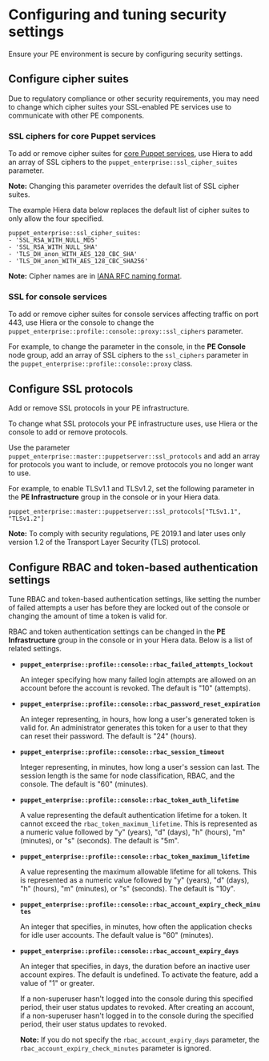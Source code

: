 # Configuring and tuning security settings

Ensure your PE environment is secure by configuring security settings.

## Configure cipher suites

Due to regulatory compliance or other security requirements, you may need to change which cipher suites your SSL-enabled PE services use to communicate with other PE components.

### SSL ciphers for core Puppet services

To add or remove cipher suites for [core Puppet services](pe_architecture_overview.md#), use Hiera to add an array of SSL ciphers to the `puppet_enterprise::ssl_cipher_suites` parameter.

**Note:** Changing this parameter overrides the default list of SSL cipher suites.

The example Hiera data below replaces the default list of cipher suites to only allow the four specified.

```
puppet_enterprise::ssl_cipher_suites:
- 'SSL_RSA_WITH_NULL_MD5'
- 'SSL_RSA_WITH_NULL_SHA'
- 'TLS_DH_anon_WITH_AES_128_CBC_SHA'
- 'TLS_DH_anon_WITH_AES_128_CBC_SHA256'
```

**Note:** Cipher names are in [IANA RFC naming format](https://www.iana.org/assignments/tls-parameters/tls-parameters.xhtml#tls-parameters-4).

### SSL for console services

To add or remove cipher suites for console services affecting traffic on port 443, use Hiera or the console to change the `puppet_enterprise::profile::console::proxy::ssl_ciphers` parameter.

For example, to change the parameter in the console, in the **PE Console** node group, add an array of SSL ciphers to the `ssl_ciphers` parameter in the `puppet_enterprise::profile::console::proxy` class.

## Configure SSL protocols

Add or remove SSL protocols in your PE infrastructure.

To change what SSL protocols your PE infrastructure uses, use Hiera or the console to add or remove protocols.

Use the parameter `puppet_enterprise::master::puppetserver::ssl_protocols` and add an array for protocols you want to include, or remove protocols you no longer want to use.

For example, to enable TLSv1.1 and TLSv1.2, set the following parameter in the **PE Infrastructure** group in the console or in your Hiera data.

```
puppet_enterprise::master::puppetserver::ssl_protocols["TLSv1.1", "TLSv1.2"]
```

**Note:** To comply with security regulations, PE 2019.1 and later uses only version 1.2 of the Transport Layer Security \(TLS\) protocol.

## Configure RBAC and token-based authentication settings

Tune RBAC and token-based authentication settings, like setting the number of failed attempts a user has before they are locked out of the console or changing the amount of time a token is valid for.

RBAC and token authentication settings can be changed in the **PE Infrastructure** group in the console or in your Hiera data. Below is a list of related settings.

-   **`puppet_enterprise::profile::console::rbac_failed_attempts_lockout`**

    An integer specifying how many failed login attempts are allowed on an account before the account is revoked. The default is "10" \(attempts\).

-   **`puppet_enterprise::profile::console::rbac_password_reset_expiration`**

    An integer representing, in hours, how long a user's generated token is valid for. An administrator generates this token for a user to that they can reset their password. The default is "24" \(hours\).

-   **`puppet_enterprise::profile::console::rbac_session_timeout`**

    Integer representing, in minutes, how long a user's session can last. The session length is the same for node classification, RBAC, and the console. The default is "60" \(minutes\).

-   **`puppet_enterprise::profile::console::rbac_token_auth_lifetime`**

    A value representing the default authentication lifetime for a token. It cannot exceed the `rbac_token_maximum_lifetime`. This is represented as a numeric value followed by "y" \(years\), "d" \(days\), "h" \(hours\), "m" \(minutes\), or "s" \(seconds\). The default is "5m".

-   **`puppet_enterprise::profile::console::rbac_token_maximum_lifetime`**

    A value representing the maximum allowable lifetime for all tokens. This is represented as a numeric value followed by "y" \(years\), "d" \(days\), "h" \(hours\), "m" \(minutes\), or "s" \(seconds\). The default is "10y".

-   **`puppet_enterprise::profile::console::rbac_account_expiry_check_minutes`**

    An integer that specifies, in minutes, how often the application checks for idle user accounts. The default value is "60" \(minutes\).

-   **`puppet_enterprise::profile::console::rbac_account_expiry_days`**

    An integer that specifies, in days, the duration before an inactive user account expires. The default is undefined. To activate the feature, add a value of "1" or greater.

    If a non-superuser hasn't logged into the console during this specified period, their user status updates to revoked. After creating an account, if a non-superuser hasn't logged in to the console during the specified period, their user status updates to revoked.

    **Note:** If you do not specify the `rbac_account_expiry_days` parameter, the `rbac_account_expiry_check_minutes` parameter is ignored.


